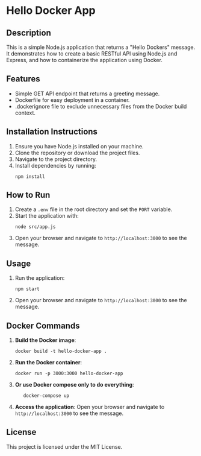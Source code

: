 # Hello Docker App

## Description
This is a simple Node.js application that returns a "Hello Dockers" message. It demonstrates how to create a basic RESTful API using Node.js and Express, and how to containerize the application using Docker.

## Features
- Simple GET API endpoint that returns a greeting message.
- Dockerfile for easy deployment in a container.
- .dockerignore file to exclude unnecessary files from the Docker build context.

## Installation Instructions
1. Ensure you have Node.js installed on your machine.
2. Clone the repository or download the project files.
3. Navigate to the project directory.
4. Install dependencies by running:
   ```
   npm install
   ```

## How to Run
1. Create a `.env` file in the root directory and set the `PORT` variable.
2. Start the application with:
   ```
   node src/app.js
   ```
3. Open your browser and navigate to `http://localhost:3000` to see the message.

## Usage
1. Run the application:
   ```
   npm start
   ```
2. Open your browser and navigate to `http://localhost:3000` to see the message.

## Docker Commands
1. **Build the Docker image**:
   ```
   docker build -t hello-docker-app .
   ```
2. **Run the Docker container**:
   ```
   docker run -p 3000:3000 hello-docker-app
   ```
3. **Or use Docker compose only to do everything**:
   ```
      docker-compose up
   ```
4. **Access the application**: Open your browser and navigate to `http://localhost:3000` to see the message.

## License
This project is licensed under the MIT License.
